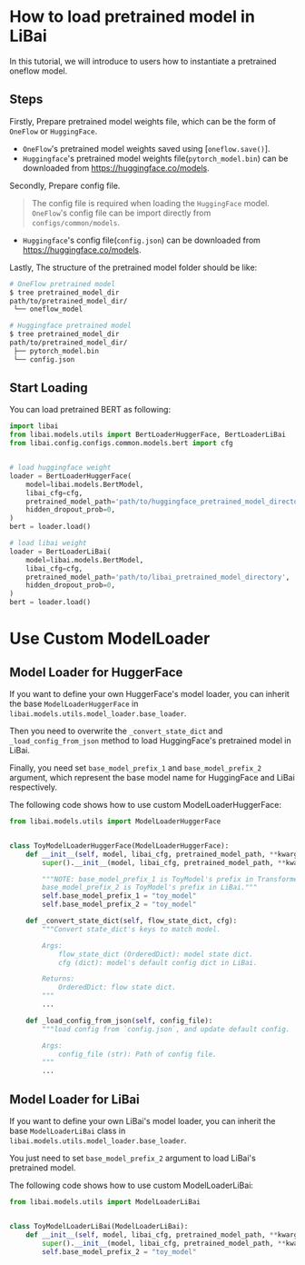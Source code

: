 # How to load pretrained model in LiBai
In this tutorial, we will introduce to users how to instantiate a pretrained oneflow model.

## Steps
Firstly, Prepare pretrained model weights file, which can be the form of `OneFlow` or `HuggingFace`.
- `OneFlow`'s pretrained model weights saved using [`oneflow.save()`].
- `Huggingface`'s pretrained model weights file(`pytorch_model.bin`) can be downloaded from https://huggingface.co/models.

Secondly, Prepare config file.
> The config file is required when loading the `HuggingFace` model.
> `OneFlow`'s config file can be import directly from `configs/common/models`.
- `Huggingface`'s config file(`config.json`) can be downloaded from https://huggingface.co/models.

Lastly, The structure of the pretrained model folder should be like:
```bash
# OneFlow pretrained model
$ tree pretrained_model_dir
path/to/pretrained_model_dir/
 └── oneflow_model

# Huggingface pretrained model
$ tree pretrained_model_dir
path/to/pretrained_model_dir/
 ├── pytorch_model.bin
 └── config.json
```

## Start Loading
You can load pretrained BERT as following:
```python
import libai
from libai.models.utils import BertLoaderHuggerFace, BertLoaderLiBai
from libai.config.configs.common.models.bert import cfg


# load huggingface weight
loader = BertLoaderHuggerFace(
    model=libai.models.BertModel,
    libai_cfg=cfg,
    pretrained_model_path='path/to/huggingface_pretrained_model_directory',
    hidden_dropout_prob=0,
)
bert = loader.load()

# load libai weight
loader = BertLoaderLiBai(
    model=libai.models.BertModel,
    libai_cfg=cfg,
    pretrained_model_path='path/to/libai_pretrained_model_directory',
    hidden_dropout_prob=0,
)
bert = loader.load()
```


# Use Custom ModelLoader

## Model Loader for HuggerFace
If you want to define your own HuggerFace's model loader, you can inherit the base `ModelLoaderHuggerFace` in `libai.models.utils.model_loader.base_loader`.

Then you need to overwrite the `_convert_state_dict` and `_load_config_from_json` method to load HuggingFace's pretrained model in LiBai. 

Finally, you need set `base_model_prefix_1` and `base_model_prefix_2` argument, which represent the base model name for HuggingFace and LiBai respectively.

The following code shows how to use custom ModelLoaderHuggerFace:

```python
from libai.models.utils import ModelLoaderHuggerFace


class ToyModelLoaderHuggerFace(ModelLoaderHuggerFace):
    def __init__(self, model, libai_cfg, pretrained_model_path, **kwargs):
        super().__init__(model, libai_cfg, pretrained_model_path, **kwargs)

        """NOTE: base_model_prefix_1 is ToyModel's prefix in Transformers.
        base_model_prefix_2 is ToyModel's prefix in LiBai."""
        self.base_model_prefix_1 = "toy_model"
        self.base_model_prefix_2 = "toy_model"

    def _convert_state_dict(self, flow_state_dict, cfg):
        """Convert state_dict's keys to match model.

        Args:
            flow_state_dict (OrderedDict): model state dict.
            cfg (dict): model's default config dict in LiBai.

        Returns:
            OrderedDict: flow state dict.
        """
        ...

    def _load_config_from_json(self, config_file):
        """load config from `config.json`, and update default config.

        Args:
            config_file (str): Path of config file.
        """
        ...
```

## Model Loader for LiBai
If you want to define your own LiBai's model loader, you can inherit the base `ModelLoaderLiBai` class in `libai.models.utils.model_loader.base_loader`.

You just need to set `base_model_prefix_2` argument to load LiBai's pretrained model.

The following code shows how to use custom ModelLoaderLiBai:

```python
from libai.models.utils import ModelLoaderLiBai


class ToyModelLoaderLiBai(ModelLoaderLiBai):
    def __init__(self, model, libai_cfg, pretrained_model_path, **kwargs):
        super().__init__(model, libai_cfg, pretrained_model_path, **kwargs)
        self.base_model_prefix_2 = "toy_model"
```